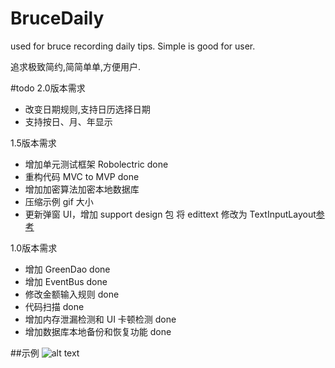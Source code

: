 # BruceDaily
used for bruce recording daily tips.
Simple is good for user.

追求极致简约,简简单单,方便用户.

#todo
2.0版本需求

- 改变日期规则,支持日历选择日期
- 支持按日、月、年显示

1.5版本需求

- 增加单元测试框架 Robolectric done
- 重构代码 MVC to MVP done
- 增加加密算法加密本地数据库
- 压缩示例 gif 大小
- 更新弹窗 UI，增加 support design 包 将 edittext 修改为 TextInputLayout[参考](http://blog.csdn.net/eclipsexys/article/details/46349721)

1.0版本需求

- 增加 GreenDao done
- 增加 EventBus done
- 修改金额输入规则 done
- 代码扫描 done
- 增加内存泄漏检测和 UI 卡顿检测 done
- 增加数据库本地备份和恢复功能 done
 
##示例
![alt text](https://github.com/BruceHurrican/BruceDaily/blob/master/video/showcase.gif)
